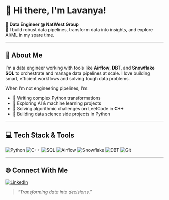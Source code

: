 # 👋 Hi there, I'm Lavanya!

🔹 **Data Engineer @ NatWest Group**  
🔹 I build robust data pipelines, transform data into insights, and explore AI/ML in my spare time.

---

## 🧠 About Me

I’m a data engineer working with tools like **Airflow**, **DBT**, and **Snowflake SQL** to orchestrate and manage data pipelines at scale. I love building smart, efficient workflows and solving tough data problems.

When I’m not engineering pipelines, I’m:
- 🐍 Writing complex Python transformations
- 🤖 Exploring AI & machine learning projects
- 🧠 Solving algorithmic challenges on LeetCode in **C++**
- 🧪 Building data science side projects in Python

---

## 💻 Tech Stack & Tools

![Python](https://img.shields.io/badge/Python-3776AB?style=for-the-badge&logo=python&logoColor=white)
![C++](https://img.shields.io/badge/C++-00599C?style=for-the-badge&logo=c%2B%2B&logoColor=white)
![SQL](https://img.shields.io/badge/SQL-4479A1?style=for-the-badge&logo=mysql&logoColor=white)
![Airflow](https://img.shields.io/badge/Apache%20Airflow-017CEE?style=for-the-badge&logo=apacheairflow&logoColor=white)
![Snowflake](https://img.shields.io/badge/Snowflake-56B9EB?style=for-the-badge&logo=snowflake&logoColor=white)
![DBT](https://img.shields.io/badge/dbt-FF694B?style=for-the-badge&logo=dbt&logoColor=white)
![Git](https://img.shields.io/badge/Git-F05032?style=for-the-badge&logo=git&logoColor=white)

---

## 🌐 Connect With Me

[![LinkedIn](https://img.shields.io/badge/LinkedIn-blue?logo=linkedin&style=for-the-badge)](https://www.linkedin.com/in/lavanya-vaidya/)  


> *“Transforming data into decisions.”*

